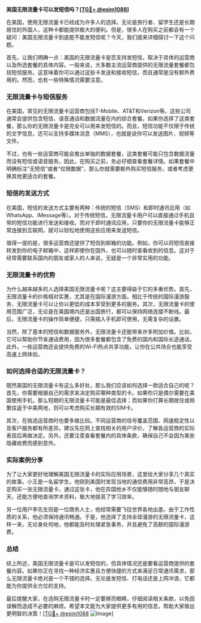 **美国无限流量卡可以发短信吗？[[TG💪+ @esim1088](https://t.me/s/esim1088)]**

在美国，使用无限流量卡已经成为许多人的选择。无论是旅行者、留学生还是长期居住的外国人，这种卡都能提供极大的便利。但是，很多人在购买之前都会有一个疑问：美国无限流量卡到底能不能发短信呢？今天，我们就来详细探讨一下这个问题。

首先，让我们明确一点：美国的无限流量卡是否支持发短信，取决于具体的运营商以及所选套餐的具体内容。一般来说，大多数主流运营商提供的无限流量套餐都包括短信服务。这意味着你可以通过这些卡发送和接收短信，而且通常是没有额外费用的。然而，也有一些特殊情况需要注意。

### 无限流量卡与短信服务

在美国，常见的无限流量卡运营商包括T-Mobile、AT&T和Verizon等。这些公司通常会提供包含短信、语音通话和数据流量在内的综合套餐。如果你选择了这类套餐，那么你的无限流量卡是完全可以用来发短信的。而且，短信功能不仅限于传统的文字信息，还可以支持多媒体消息（MMS），也就是说你可以发送图片、视频等文件。

不过，也有一些运营商可能会推出单独的数据套餐，这类套餐可能只包含数据流量而没有短信或语音服务。因此，在购买之前，务必仔细查看套餐详情。如果套餐中明确标注“无短信”或者“仅限数据”，那么你就需要额外购买短信服务，或者考虑更换其他更适合的套餐。

### 短信的发送方式

在美国，短信的发送方式主要有两种：传统的短信（SMS）和即时通讯应用（如WhatsApp、iMessage等）。对于传统短信，无限流量卡用户可以直接通过手机自带的短信功能进行发送和接收。而对于即时通讯应用，只要你的无限流量卡能够正常连接到互联网，就可以轻松地使用这些应用来发送短信。

值得一提的是，很多运营商还提供了短信到邮箱的功能。例如，你可以将短信直接转发到你的电子邮箱中，这样即使你在国外，也可以随时查看收到的信息。这对于经常需要联系国内的朋友或家人的人来说，无疑是一个非常实用的功能。

### 无限流量卡的优势

为什么越来越多的人选择美国无限流量卡呢？这主要得益于它的多重优势。首先，无限流量卡的价格相对实惠，尤其是在国际漫游方面。相比于传统的国际漫游服务，无限流量卡可以让你以更低的成本享受到更多的服务。其次，无限流量卡的使用范围广泛，无论是在美国境内还是出国旅行，都可以保持网络连接不断线。最后，无限流量卡的操作简单便捷，只需插入手机即可使用，无需复杂的设置。

当然，除了基本的短信和数据服务外，无限流量卡还能带来许多附加价值。比如，它可以帮助你节省通话费用，因为很多套餐都包含了免费的国内和国际长途通话。此外，一些运营商还会提供免费的Wi-Fi热点共享功能，让你在公共场合也能享受高速上网体验。

### 如何选择合适的无限流量卡？

既然美国的无限流量卡有这么多好处，那么我们应该如何选择一款适合自己的呢？首先，你需要根据自己的需求来决定购买哪种类型的卡。如果你只是偶尔需要在美国使用手机，那么短期的无限流量卡可能是最佳选择；而如果你打算长期居住或频繁往返于中美两地，则可以考虑购买长期有效的SIM卡。

其次，在挑选运营商时也要多做比较。不同运营商的信号覆盖范围、网速稳定性以及客户服务都有所差异。建议先在网上查找相关的用户评价，了解各运营商的实际表现后再做决定。另外，还要注意查看套餐内的具体条款，确保自己不会因为某些隐藏收费而感到意外。

### 实际案例分享

为了让大家更好地理解美国无限流量卡的实际应用场景，这里给大家分享几个真实的故事。小王是一名留学生，他刚到美国时发现当地的通信费用非常高昂，于是决定购买一张无限流量卡。通过这张卡，他在异国他乡不仅能够随时随地与朋友聊天，还能方便地查询学术资料，极大地提高了学习效率。

另一位用户李先生则是一位商务人士，他经常需要飞往世界各地出差。由于工作性质的关系，他必须保持通讯畅通。于是，他选择了支持全球漫游的无限流量卡，这样一来，无论身处何地，他都能及时处理紧急事务，并且避免了高额的国际漫游费。

### 总结

综上所述，美国无限流量卡是可以发短信的，但具体情况还是要看运营商提供的套餐内容。如果你正在寻找一种经济实惠且方便快捷的方式来满足日常通讯需求，那么无限流量卡绝对是一个不错的选择。无论是发短信、打电话还是上网冲浪，它都能为你提供全方位的支持。

最后提醒大家，在选购无限流量卡时一定要擦亮眼睛，仔细阅读相关条款，以免因误解而造成不必要的麻烦。希望本文能为大家提供更多有用的信息，帮助大家做出更明智的决策！[[TG💪+ @esim1088](https://t.me/s/esim1088) ![Image](https://i.postimg.cc/4NQfJmqS/Snipaste-2025-05-13-00-14-12.png)]